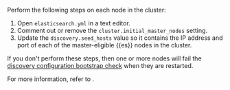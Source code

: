 Perform the following steps on each node in the cluster:

1. Open `elasticsearch.yml` in a text editor.
2. Comment out or remove the `cluster.initial_master_nodes` setting.
3. Update the `discovery.seed_hosts` value so it contains the IP address and port of each of the master-eligible {{es}} nodes in the cluster.

If you don't perform these steps, then one or more nodes will fail the [discovery configuration bootstrap check](/deploy-manage/deploy/self-managed/bootstrap-checks.md#bootstrap-checks-discovery-configuration) when they are restarted.

For more information, refer to [](/deploy-manage/distributed-architecture/discovery-cluster-formation.md).